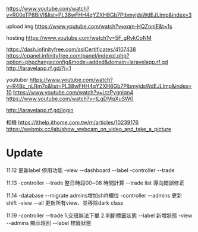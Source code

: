https://www.youtube.com/watch?v=R00eTP8BiVI&list=PL38wFHH4qYZXH8Gb7PIbmyjdsWdEJLImp&index=3


upload img
https://www.youtube.com/watch?v=xqm-HQZpnIE&t=1s


hosting
https://www.youtube.com/watch?v=5F_gRvkCoNM

https://dash.infinityfree.com/sslCertificates/4107438
https://cpanel.infinityfree.com/panel/indexpl.php?option=phpchangeconfig&mode=added&domain=laravelapp.rf.gd
http://laravelapp.rf.gd/?i=1



youtuber
https://www.youtube.com/watch?v=R4Bc_nLRm7o&list=PL38wFHH4qYZXH8Gb7PIbmyjdsWdEJLImp&index=10
https://www.youtube.com/watch?v=LtzPygnIqn4
https://www.youtube.com/watch?v=tLgDMqXuSW0

http://laravelapp.rf.gd/login

相機
https://ithelp.ithome.com.tw/m/articles/10239176
https://webmix.cc/lab/show_webcam_on_video_and_take_a_picture



# Update
11.12
更新label 停用功能
-view
--dashboard
--label
-controller
--trade

11.13
-controller 
--trade 整日時段00~08 時間計算
--trade list 導向錯誤修正

11.14
-database
--migrate admins增加shift欄位
-controller
--admins 更新 shift
-view 
--all 更新所有view、並移除dark class

11.19
-controller
--trade 1.交班無法下單 2.判斷標籤狀態
--label 新增狀態
-view 
--admins 顯示班別
--label 標籤狀態
